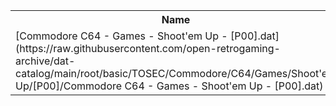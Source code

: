 <table>
<tr><th>Name</th><th>Size</th></tr>
<tr><td>[Commodore C64 - Games - Shoot'em Up - [P00].dat](https://raw.githubusercontent.com/open-retrogaming-archive/dat-catalog/main/root/basic/TOSEC/Commodore/C64/Games/Shoot'em Up/[P00]/Commodore C64 - Games - Shoot'em Up - [P00].dat)</td><td>902593</td></tr>
</table>
